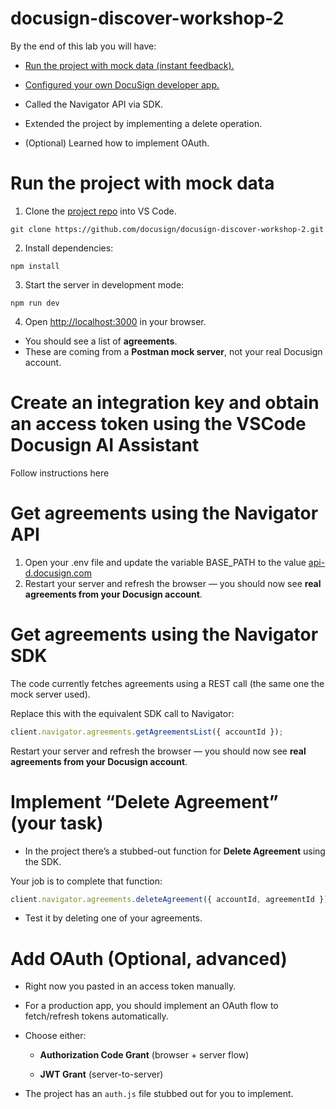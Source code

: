 # docusign-discover-workshop-2

By the end of this lab you will have:

* [Run the project with mock data (instant feedback).](#run-the-project-with-mock-data)

* [Configured your own DocuSign developer app.]()

* Called the Navigator API via SDK.

* Extended the project by implementing a delete operation.

* (Optional) Learned how to implement OAuth.

# Run the project with mock data

1. Clone the [project repo](https://github.com/docusign/docusign-discover-workshop-2) into VS Code.

```shell
git clone https://github.com/docusign/docusign-discover-workshop-2.git
```

2. Install dependencies:

```shell
npm install
```

3. Start the server in development mode:  
   

```shell
npm run dev
```

4. Open [http://localhost:3000](http://localhost:3000) in your browser.

* You should see a list of **agreements**.  
* These are coming from a **Postman mock server**, not your real Docusign account.

# Create an integration key and obtain an access token using the VSCode Docusign AI Assistant

Follow instructions here

# Get agreements using the Navigator API

1. Open your .env file and update the variable BASE\_PATH to the value [api-d.docusign.com](http://api-d.docusign.com)  
2. Restart your server and refresh the browser — you should now see **real agreements from your Docusign account**.

# Get agreements using the Navigator SDK

The code currently fetches agreements using a REST call (the same one the mock server used).

Replace this with the equivalent SDK call to Navigator:

```javascript
client.navigator.agreements.getAgreementsList({ accountId });
```

Restart your server and refresh the browser — you should now see **real agreements from your Docusign account**.

# Implement “Delete Agreement” (your task)

* In the project there’s a stubbed-out function for **Delete Agreement** using the SDK.

Your job is to complete that function:

```javascript
client.navigator.agreements.deleteAgreement({ accountId, agreementId });
```

* Test it by deleting one of your agreements.

# Add OAuth (Optional, advanced)

* Right now you pasted in an access token manually.

* For a production app, you should implement an OAuth flow to fetch/refresh tokens automatically.

* Choose either:

  * **Authorization Code Grant** (browser \+ server flow)

  * **JWT Grant** (server-to-server)

* The project has an `auth.js` file stubbed out for you to implement.

